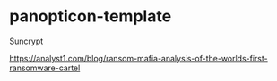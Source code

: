 # panopticon-template

Suncrypt

https://analyst1.com/blog/ransom-mafia-analysis-of-the-worlds-first-ransomware-cartel
